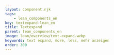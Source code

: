```yaml
---
layout: component.njk
tags: 
    - lean_components_en
key: textexpand-lean_en
title: Textexpand
parent: lean_components_en
image: lean/overview/text-expand.webp
keywords: text expand, more, less, mehr anzeigen
order: 300
---
```


